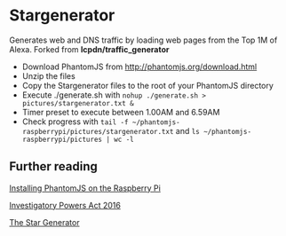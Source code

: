 # Stargenerator
Generates web and DNS traffic by loading web pages from the Top 1M of Alexa. 
Forked from **lcpdn/traffic_generator**


* Download PhantomJS from http://phantomjs.org/download.html
* Unzip the files 
* Copy the Stargenerator files to the root of your PhantomJS directory
* Execute ./generate.sh with
`nohup ./generate.sh > pictures/stargenerator.txt &`
* Timer preset to execute between 1.00AM and 6.59AM
* Check progress with `tail -f ~/phantomjs-raspberrypi/pictures/stargenerator.txt` 
and `ls ~/phantomjs-raspberrypi/pictures | wc -l`

## Further reading

[Installing PhantomJS on the Raspberry Pi](http://www.bitpi.co/2015/02/10/installing-phantomjs-on-the-raspberry-pi/)

[Investigatory Powers Act 2016](https://en.wikipedia.org/wiki/Investigatory_Powers_Act_2016)

[The Star Generator](http://spacequest.wikia.com/wiki/Star_Generator)





